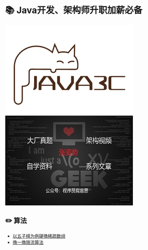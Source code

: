 # 📚 Java开发、架构师升职加薪必备
![logo](../assets/rameo/logo.png)
![poster](../assets/rameo/poster.jpg)

## ✏️ 算法
- [以五子棋为例硬撸稀疏数组](/Algorithm/以五子棋为例硬撸稀疏数组.md)
- [撸一撸限流算法](/Algorithm/撸一撸限流算法.md)

